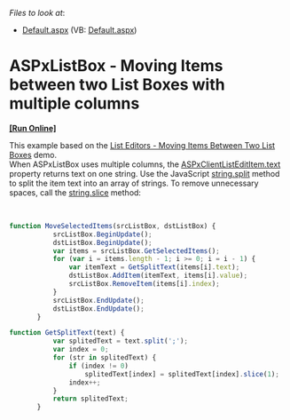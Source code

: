 <!-- default file list -->
*Files to look at*:

* [Default.aspx](./CS/WebSite/Default.aspx) (VB: [Default.aspx](./VB/WebSite/Default.aspx))
<!-- default file list end -->
# ASPxListBox - Moving Items between two List Boxes with multiple columns
<!-- run online -->
**[[Run Online]](https://codecentral.devexpress.com/e4051/)**
<!-- run online end -->


<p>This example based on the <a href="http://demos.devexpress.com/aspxeditorsdemos/ListEditors/MovingItems.aspx"><u>List Editors - Moving Items Between Two List Boxes</u></a> demo.<br />
When ASPxListBox uses multiple columns, the <a href="http://documentation.devexpress.com/#AspNet/DevExpressWebASPxEditorsScriptsASPxClientListEditItem_texttopic">ASPxClientListEditItem.text</a> property returns text on one string. Use the JavaScript <a href="http://www.w3schools.com/jsref/jsref_split.asp">string.split</a> method to split the item text into an array of strings. To remove unnecessary spaces, call the <a href="http://www.w3schools.com/jsref/jsref_slice_string.asp">string.slice</a> method:</p><p><br />


```js
function MoveSelectedItems(srcListBox, dstListBox) {
           srcListBox.BeginUpdate();
           dstListBox.BeginUpdate();
           var items = srcListBox.GetSelectedItems();
           for (var i = items.length - 1; i >= 0; i = i - 1) {
               var itemText = GetSplitText(items[i].text);
               dstListBox.AddItem(itemText, items[i].value);
               srcListBox.RemoveItem(items[i].index);
           }
           srcListBox.EndUpdate();
           dstListBox.EndUpdate();
       }

function GetSplitText(text) {
           var splitedText = text.split(';');
           var index = 0;
           for (str in splitedText) {
               if (index != 0)
                   splitedText[index] = splitedText[index].slice(1);
               index++;
           }
           return splitedText;
       }
```

 </p>

<br/>


